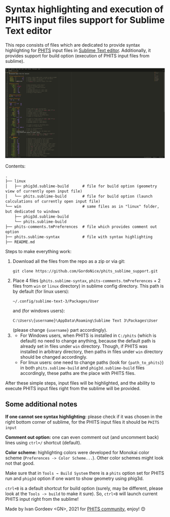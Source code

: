 # Syntax highlighting and execution of PHITS input files support for Sublime Text editor

This repo consists of files which are dedicated to provide syntax highlighting for
[PHITS](https://phits.jaea.go.jp/) input files in [Sublime Text editor](https://www.sublimetext.com/).
Additionally, it provides support for build option (execution of PHITS input files from sublime).

![](https://github.com/GordoNice/phits_sublime_support/blob/master/Screenshot.png "Screenshot with syntax highlighting")

Contents:

```
.
├── linux
│   ├── phig3d.sublime-build      # file for build option (geometry view of currently open input file)
│   └── phits.sublime-build       # file for build option (launch calculations of currently open input file)
└── win                           # same files as in "linux" folder, but dedicated to windows
    ├── phig3d.sublime-build
    └── phits.sublime-build
├── phits-comments.tmPreferences  # file which provides comment out option
├── phits.sublime-syntax          # file with syntax highlighting
├── README.md
```

Steps to make everything work:

1. Download all the files from the repo as a zip or via git:
   ```
   git clone https://github.com/GordoNice/phits_sublime_support.git
   ```
2. Place 4 files (`phits.sublime-syntax`, `phits-comments.tmPreferences` + 2
   files from `win` or `linux` directory) in sublime config directory.
   This path is by default (for linux users):
   ```
   ~/.config/sublime-text-3/Packages/User
   ```
   and (for windows users):
   ```
   C:\Users\{username}\AppData\Roaming\Sublime Text 3\Packages\User
   ```
   (please change `{username}` part accordingly).
3.  - For Windows users, when PHITS is installed in `C:/phits` (which is default)
      no need to change anything, because the default path is already set in files under
      `win` directory. Though, if PHITS was installed in arbitrary directory, then paths
      in files under `win` directory should be changed accordingly.
    - For linux users: one need to change paths (look for `{path_to_phits}`) in
      both `phits.sublime-build` and `phig3d.sublime-build` files accordingly,
      these paths are the place with PHITS files.

After these simple steps, input files will be highlighted, and the ability to
execute PHITS input files right from the sublime will be provided.

## Some additional notes

**If one cannot see syntax highlighting:** please check if it was chosen in the
right bottom corner of sublime, for the PHITS input files it should be `PHITS input`

**Comment out option:** one can even comment out (and uncomment back) lines using
`ctrl+/` shortcut (default).

**Color scheme:** highlighting colors were developed for Monokai color scheme
(`Preferences -> Color Scheme...`). Other color schemes might look not that good.

Make sure that in `Tools → Build System` there is a `phits` option set for PHITS
run and `phig3d` option if one want to show geometry using phig3d.

`ctrl+B` is a default shortcut for build option (surely, may be different,
please look at the `Tools -> build` to make it sure). So, `ctrl+B` will launch
current PHITS input right from the sublime!

Made by Ivan Gordeev \<GN\>, 2021 for [PHITS community](https://meteor.nucl.kyushu-u.ac.jp/phitsforum/), enjoy! :blush:
